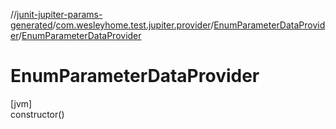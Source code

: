 //[junit-jupiter-params-generated](../../../index.md)/[com.wesleyhome.test.jupiter.provider](../index.md)/[EnumParameterDataProvider](index.md)/[EnumParameterDataProvider](-enum-parameter-data-provider.md)

# EnumParameterDataProvider

[jvm]\
constructor()
